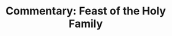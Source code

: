 ---
title: "Commentary: Feast of the Holy Family"
layout: reader
description: "Theme: Family life"
feature_image: posts/commentary-holy-family-year-b.jpg
category: commentary
published: true
---